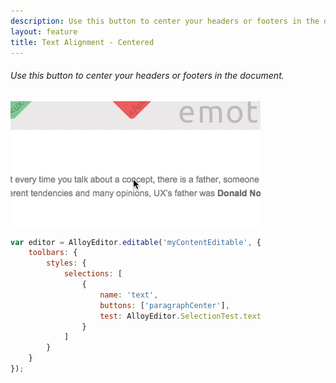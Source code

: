 ```yaml
---
description: Use this button to center your headers or footers in the document.
layout: feature
title: Text Alignment - Centered
---
```

###### Use this button to center your headers or footers in the document.

<div class="thumbnail">
  <img class="img img-polaroid" src="/images/features/button-bold.gif"/>
</div>

```javascript
var editor = AlloyEditor.editable('myContentEditable', {
	toolbars: {
		styles: {
			selections: [
				{
					name: 'text',
					buttons: ['paragraphCenter'],
					test: AlloyEditor.SelectionTest.text
				}
			]
		}
	}
});
```